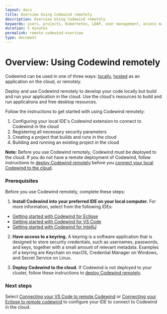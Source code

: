 ```yaml
---
layout: docs
title: Overview Using Codewind remotely
description: Overview Using Codewind remotely
keywords: users, projects, Kubernetes, LDAP, user management, access management, login, deployment, pod, security, securing cloud connection, remote deployment of Codewind
duration: 5 minutes
permalink: remote-codewind-overview
type: document
---
```


# Overview: Using Codewind remotely

Codewind can be used in one of three ways: [locally](./gettingstarted.html), [hosted](./che-installinfo.html) as an application on the cloud, or remotely. 

Deploy and use Codewind remotely to develop your code locally but build and run your application in the cloud. Use the cloud's resources to build and run applications and free desktop resources. 

Follow the instructions to get started with using Codewind remotely:

1. Configuring your local IDE's Codewind extension to connect to Codewind in the cloud
2. Registering all necessary security parameters
3. Creating a project that builds and runs in the cloud
4. Building and running an existing project in the cloud

**Note:** Before you use Codewind remotely, Codewind must be deployed to the cloud. If you do not have a remote deployment of Codewind, follow instructions to [deploy Codewind remotely](./remote-deploying-codewind.html) before you [connect your local Codewind to the cloud](./remote-codewind-overview.html).

### Prerequisites

Before you use Codewind remotely, complete these steps:

1. **Install Codewind into your preferred IDE on your local computer.** 
For more information, select from the following IDEs:
- [Getting started with Codewind for Eclipse](./eclipse-getting-started.html)
- [Getting started with Codewind for VS Code](./vsc-getting-started.html)
- [Getting started with Codewind for IntelliJ](./intellij-getting-started.html)

2. **Have access to a keyring.** A keyring is a software application that is designed to store security credentials, such as usernames, passwords, and keys, together with a small amount of relevant metadata. Examples of a keyring are Keychain on macOS, Credential Manager on Windows, and Secret Service on Linux.

3. **Deploy Codewind to the cloud.** If Codewind is not deployed to your cluster, follow these instructions to [deploy Codewind remotely](./remote-deploying-codewind.html).

### Next steps

Select [Connecting your VS Code to remote Codewind](remotedeploy-vscode.html) or [Connecting your Eclipse to remote codewind](./remotedeploy-eclipse.html) to configure your IDE to connect to Codewind in the cloud.
